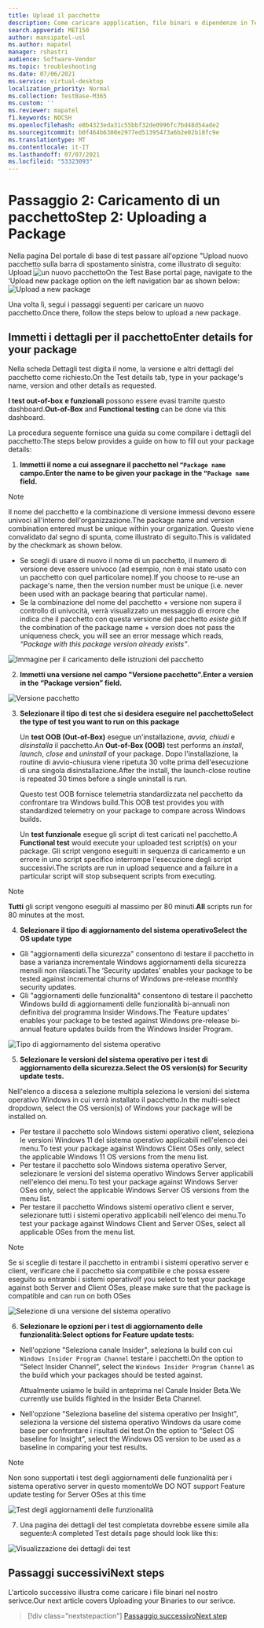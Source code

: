 ```yaml
---
title: Upload il pacchetto
description: Come caricare appplication, file binari e dipendenze in Test Base
search.appverid: MET150
author: mansipatel-usl
ms.author: mapatel
manager: rshastri
audience: Software-Vendor
ms.topic: troubleshooting
ms.date: 07/06/2021
ms.service: virtual-desktop
localization_priority: Normal
ms.collection: TestBase-M365
ms.custom: ''
ms.reviewer: mapatel
f1.keywords: NOCSH
ms.openlocfilehash: e8b4323eda31c55bbf32de0996fc7bd48d54ade2
ms.sourcegitcommit: b0f464b6300e2977ed51395473a6b2e02b18fc9e
ms.translationtype: MT
ms.contentlocale: it-IT
ms.lasthandoff: 07/07/2021
ms.locfileid: "53323093"
---
```

# <a name="step-2-uploading-a-package"></a><span data-ttu-id="7cedd-103">Passaggio 2: Caricamento di un pacchetto</span><span class="sxs-lookup"><span data-stu-id="7cedd-103">Step 2: Uploading a Package</span></span>

<span data-ttu-id="7cedd-104">Nella pagina Del portale di base di test passare all'opzione "Upload nuovo pacchetto sulla barra di spostamento sinistra, come illustrato di seguito: Upload ![ un nuovo pacchetto](Media/Upload-New-Package.png)</span><span class="sxs-lookup"><span data-stu-id="7cedd-104">On the Test Base portal page, navigate to the ‘Upload new package option on the left navigation bar as shown below: ![Upload a new package](Media/Upload-New-Package.png)</span></span>

<span data-ttu-id="7cedd-105">Una volta lì, segui i passaggi seguenti per caricare un nuovo pacchetto.</span><span class="sxs-lookup"><span data-stu-id="7cedd-105">Once there, follow the steps below to upload a new package.</span></span>

## <a name="enter-details-for-your-package"></a><span data-ttu-id="7cedd-106">Immetti i dettagli per il pacchetto</span><span class="sxs-lookup"><span data-stu-id="7cedd-106">Enter details for your package</span></span>

<span data-ttu-id="7cedd-107">Nella scheda Dettagli test digita il nome, la versione e altri dettagli del pacchetto come richiesto.</span><span class="sxs-lookup"><span data-stu-id="7cedd-107">On the Test details tab, type in your package's name, version and other details as requested.</span></span> 

<span data-ttu-id="7cedd-108">**I test out-of-box** **e funzionali** possono essere evasi tramite questo dashboard.</span><span class="sxs-lookup"><span data-stu-id="7cedd-108">**Out-of-Box** and **Functional testing** can be done via this dashboard.</span></span>

<span data-ttu-id="7cedd-109">La procedura seguente fornisce una guida su come compilare i dettagli del pacchetto:</span><span class="sxs-lookup"><span data-stu-id="7cedd-109">The steps below provides a guide on how to fill out your package details:</span></span>

1.  <span data-ttu-id="7cedd-110">**Immetti il nome a cui assegnare il pacchetto nel ```“Package name``` campo.**</span><span class="sxs-lookup"><span data-stu-id="7cedd-110">**Enter the name to be given your package in the ```“Package name``` field.**</span></span>

> [!Note]  
> <span data-ttu-id="7cedd-111">Il nome del pacchetto e la combinazione di versione immessi devono essere univoci all'interno dell'organizzazione.</span><span class="sxs-lookup"><span data-stu-id="7cedd-111">The package name and version combination entered must be unique within your organization.</span></span> <span data-ttu-id="7cedd-112">Questo viene convalidato dal segno di spunta, come illustrato di seguito.</span><span class="sxs-lookup"><span data-stu-id="7cedd-112">This is validated by the checkmark as shown below.</span></span>
  
  - <span data-ttu-id="7cedd-113">Se scegli di usare di nuovo il nome di un pacchetto, il numero di versione deve essere univoco (ad esempio, non è mai stato usato con un pacchetto con quel particolare nome).</span><span class="sxs-lookup"><span data-stu-id="7cedd-113">If you choose to re-use an package's name, then the version number must be unique (i.e. never been used with an package bearing that particular name).</span></span>
  - <span data-ttu-id="7cedd-114">Se la combinazione del nome del pacchetto + versione non supera il controllo di univocità, verrà visualizzato un messaggio di errore che indica che il pacchetto con questa versione del pacchetto *esiste già.*</span><span class="sxs-lookup"><span data-stu-id="7cedd-114">If the combination of the package name + version does not pass the uniqueness check, you will see an error message which reads, *“Package with this package version already exists”*.</span></span> 

![Immagine per il caricamento delle istruzioni del pacchetto](Media/Instructions.png)

2. <span data-ttu-id="7cedd-116">**Immetti una versione nel campo "Versione pacchetto".**</span><span class="sxs-lookup"><span data-stu-id="7cedd-116">**Enter a version in the “Package version” field.**</span></span>

![Versione pacchetto](Media/ApplicationVersion.png)

3.  <span data-ttu-id="7cedd-118">**Selezionare il tipo di test che si desidera eseguire nel pacchetto**</span><span class="sxs-lookup"><span data-stu-id="7cedd-118">**Select the type of test you want to run on this package**</span></span>

    <span data-ttu-id="7cedd-119">Un **test OOB (Out-of-Box)** esegue un'installazione,  *avvia,* *chiudi* e *disinstalla* il pacchetto.</span><span class="sxs-lookup"><span data-stu-id="7cedd-119">An **Out-of-Box (OOB)** test performs an *install*, *launch*, *close* and *uninstall* of your package.</span></span> <span data-ttu-id="7cedd-120">Dopo l'installazione, la routine di avvio-chiusura viene ripetuta 30 volte prima dell'esecuzione di una singola disinstallazione.</span><span class="sxs-lookup"><span data-stu-id="7cedd-120">After the install, the launch-close routine is repeated 30 times before a single uninstall is run.</span></span> 
    
    <span data-ttu-id="7cedd-121">Questo test OOB fornisce telemetria standardizzata nel pacchetto da confrontare tra Windows build.</span><span class="sxs-lookup"><span data-stu-id="7cedd-121">This OOB test provides you with standardized telemetry on your package to compare across Windows builds.</span></span>

    <span data-ttu-id="7cedd-122">Un **test funzionale** esegue gli script di test caricati nel pacchetto.</span><span class="sxs-lookup"><span data-stu-id="7cedd-122">A **Functional test** would execute your uploaded test script(s) on your package.</span></span> <span data-ttu-id="7cedd-123">Gli script vengono eseguiti in sequenza di caricamento e un errore in uno script specifico interrompe l'esecuzione degli script successivi.</span><span class="sxs-lookup"><span data-stu-id="7cedd-123">The scripts are run in upload sequence and a failure in a particular script will stop subsequent scripts from executing.</span></span>

> [!Note]
> <span data-ttu-id="7cedd-124">**Tutti** gli script vengono eseguiti al massimo per 80 minuti.</span><span class="sxs-lookup"><span data-stu-id="7cedd-124">**All** scripts run for 80 minutes at the most.</span></span> 
    
4.  <span data-ttu-id="7cedd-125">**Selezionare il tipo di aggiornamento del sistema operativo**</span><span class="sxs-lookup"><span data-stu-id="7cedd-125">**Select the OS update type**</span></span>

   - <span data-ttu-id="7cedd-126">Gli "aggiornamenti della sicurezza" consentono di testare il pacchetto in base a varianza incrementale Windows aggiornamenti della sicurezza mensili non rilasciati.</span><span class="sxs-lookup"><span data-stu-id="7cedd-126">The ‘Security updates’ enables your package to be tested against incremental churns of Windows pre-release monthly security updates.</span></span> 
   - <span data-ttu-id="7cedd-127">Gli "aggiornamenti delle funzionalità" consentono di testare il pacchetto Windows build di aggiornamenti delle funzionalità bi-annuali non definitiva del programma Insider Windows.</span><span class="sxs-lookup"><span data-stu-id="7cedd-127">The ‘Feature updates’ enables your package to be tested against Windows pre-release bi-annual feature updates builds from the Windows Insider Program.</span></span>
<!---
Change to the correct picture
-->
![Tipo di aggiornamento del sistema operativo](Media/OSUpdateType.png)

5.  <span data-ttu-id="7cedd-129">**Selezionare le versioni del sistema operativo per i test di aggiornamento della sicurezza.**</span><span class="sxs-lookup"><span data-stu-id="7cedd-129">**Select the OS version(s) for Security update tests.**</span></span>

<span data-ttu-id="7cedd-130">Nell'elenco a discesa a selezione multipla seleziona le versioni del sistema operativo Windows in cui verrà installato il pacchetto.</span><span class="sxs-lookup"><span data-stu-id="7cedd-130">In the multi-select dropdown, select the OS version(s) of Windows your package will be installed on.</span></span> 

  - <span data-ttu-id="7cedd-131">Per testare il pacchetto solo Windows sistemi operativo client, seleziona le versioni Windows 11 del sistema operativo applicabili nell'elenco dei menu.</span><span class="sxs-lookup"><span data-stu-id="7cedd-131">To test your package against Windows Client OSes only, select the applicable Windows 11 OS versions from the menu list.</span></span>
  - <span data-ttu-id="7cedd-132">Per testare il pacchetto solo Windows sistema operativo Server, selezionare le versioni del sistema operativo Windows Server applicabili nell'elenco dei menu.</span><span class="sxs-lookup"><span data-stu-id="7cedd-132">To test your package against Windows Server OSes only, select the applicable Windows Server OS versions from the menu list.</span></span>
  - <span data-ttu-id="7cedd-133">Per testare il pacchetto Windows sistemi operativo client e server, selezionare tutti i sistemi operativo applicabili nell'elenco dei menu.</span><span class="sxs-lookup"><span data-stu-id="7cedd-133">To test your package against Windows Client and Server OSes, select all applicable OSes from the menu list.</span></span> 

> [!Note]
> <span data-ttu-id="7cedd-134">Se si sceglie di testare il pacchetto in entrambi i sistemi operativo server e client, verificare che il pacchetto sia compatibile e che possa essere eseguito su entrambi i sistemi operativo</span><span class="sxs-lookup"><span data-stu-id="7cedd-134">If you select to test your package against both Server and Client OSes, please make sure that the package is compatible and can run on both OSes</span></span>


![Selezione di una versione del sistema operativo](Media/OSVersion.png)
<!---
Change to the correct picture
-->
6.  <span data-ttu-id="7cedd-136">**Selezionare le opzioni per i test di aggiornamento delle funzionalità:**</span><span class="sxs-lookup"><span data-stu-id="7cedd-136">**Select options for Feature update tests:**</span></span>

  - <span data-ttu-id="7cedd-137">Nell'opzione "Seleziona canale Insider", seleziona la build con cui ```Windows Insider Program Channel``` testare i pacchetti.</span><span class="sxs-lookup"><span data-stu-id="7cedd-137">On the option to “Select Insider Channel”, select the ```Windows Insider Program Channel``` as the build which your packages should be tested against.</span></span>
  
    <span data-ttu-id="7cedd-138">Attualmente usiamo le build in anteprima nel Canale Insider Beta.</span><span class="sxs-lookup"><span data-stu-id="7cedd-138">We currently use builds flighted in the Insider Beta Channel.</span></span>

  - <span data-ttu-id="7cedd-139">Nell'opzione "Seleziona baseline del sistema operativo per Insight", seleziona la versione del sistema operativo Windows da usare come base per confrontare i risultati dei test.</span><span class="sxs-lookup"><span data-stu-id="7cedd-139">On the option to “Select OS baseline for Insight”, select the Windows OS version to be used as a baseline in comparing your test results.</span></span> 

> [!Note]
> <span data-ttu-id="7cedd-140">Non sono supportati i test degli aggiornamenti delle funzionalità per i sistema operativo server in questo momento</span><span class="sxs-lookup"><span data-stu-id="7cedd-140">We DO NOT support Feature update testing for Server OSes at this time</span></span>
<!---
Note to actual note format for markdown
-->
<!---
Change to the correct picture
-->
![Test degli aggiornamenti delle funzionalità](Media/FeatureUpdate.png)

7.  <span data-ttu-id="7cedd-142">Una pagina dei dettagli del test completata dovrebbe essere simile alla seguente:</span><span class="sxs-lookup"><span data-stu-id="7cedd-142">A completed Test details page should look like this:</span></span> 

![Visualizzazione dei dettagli dei test](Media/TestDetails.png)
## <a name="next-steps"></a><span data-ttu-id="7cedd-144">Passaggi successivi</span><span class="sxs-lookup"><span data-stu-id="7cedd-144">Next steps</span></span>

<span data-ttu-id="7cedd-145">L'articolo successivo illustra come caricare i file binari nel nostro serivce.</span><span class="sxs-lookup"><span data-stu-id="7cedd-145">Our next article covers Uploading your Binaries to our serivce.</span></span>
> [!div class="nextstepaction"]
> [<span data-ttu-id="7cedd-146">Passaggio successivo</span><span class="sxs-lookup"><span data-stu-id="7cedd-146">Next step</span></span>](binaries.md)

<!---
Add button for next page
-->

